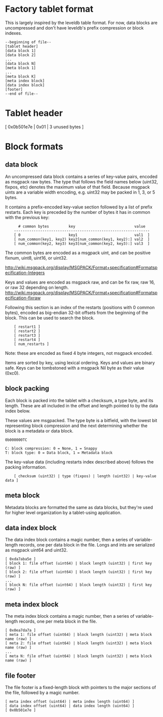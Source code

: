Factory tablet format
=====================

This is largely inspired by the leveldb table format. For now, data blocks are
uncompressed and don't have leveldb's prefix compression or block indexes.

~~~~~~~~~~~~~~~~~~~~~~~~~~~~~~~~~~~~~~~~~~~~~~~~~~~~~~~~~~~~~~~~~~~~~~~~~~~~
--beginning of file--
[tablet header]
[data block 1]
[data block 2]
...
[data block N]
[meta block 1]
...
[meta block K]
[meta index block]
[data index block]
[footer]
--end of file--
~~~~~~~~~~~~~~~~~~~~~~~~~~~~~~~~~~~~~~~~~~~~~~~~~~~~~~~~~~~~~~~~~~~~~~~~~~~~

Tablet header
=============

[ 0x0b501e7e | 0x01 | 3 unused bytes ]


Block formats
=============

data block
----------

An uncompressed data block contains a series of key-value pairs,
encoded as msgpack raw bytes. The type that follows the field names
below (uint32, fixpos, etc) denotes the maximum value of that
field. Because msgpack uints are a variable width encoding,
e.g. uint32 may be packed in 1, 3, or 5 bytes.

It contains a prefix-encoded key-value section followed by a list of
prefix restarts. Each key is preceded by the number of bytes it has in
common with the previous key:

~~~~~~~~~~~~~~~~~~~~~~~~~~~~~~~~~~~~~~~~~~~~~~~~~~~~~~~~~~~~~~~~~~~~~~~~~~~~
      # common bytes         key                           value
    --------------------------------------------------------------
    [ 0                      key1                          val1  ]
    [ num_common(key1, key2) key2[num_common(key1, key2):] val2  ]
    [ num_common(key2, key3) key3[num_common(key2, key3):] val3  ]
~~~~~~~~~~~~~~~~~~~~~~~~~~~~~~~~~~~~~~~~~~~~~~~~~~~~~~~~~~~~~~~~~~~~~~~~~~~~

The common bytes are encoded as a msgpack uint, and can be positive
fixnum, uint8, uint16, or uint32.

http://wiki.msgpack.org/display/MSGPACK/Format+specification#Formatspecification-Integers

Keys and values are encoded as msgpack raw, and can be fix raw, raw
16, or raw 32 depending on length.
http://wiki.msgpack.org/display/MSGPACK/Format+specification#Formatspecification-fixraw

Following this section is an index of the restarts (positions with 0
common bytes), encoded as big-endian 32-bit offsets from the beginning
of the block. This can be used to search the block.

~~~~~~~~~~~~~~~~~~~~~~~~~~~~~~~~~~~~~~~~~~~~~~~~~~~~~~~~~~~~~~~~~~~~~~~~~~~~
    [ restart1 ]
    [ restart2 ]
    [ restart3 ]
    [ restart4 ]
    [ num_restarts ]
~~~~~~~~~~~~~~~~~~~~~~~~~~~~~~~~~~~~~~~~~~~~~~~~~~~~~~~~~~~~~~~~~~~~~~~~~~~~

Note: these are encoded as fixed 4 byte integers, not msgpack encoded.

Items are sorted by key, using lexical ordering. Keys and values are
binary safe. Keys can be tombstoned with a msgpack Nil byte as their
value (0xc0).

 block packing
--------------

Each block is packed into the tablet with a checksum, a type byte, and
its length. These are all included in the offset and length pointed to
by the data index below.

These values are msgpacked. The type byte is a bitfield, with the
lowest bit representing block compression and the next determining
whether the block is a metadata or data block.

    0b000000TC

    C: block compression: 0 = None, 1 = Snappy
    T: block type: 0 = Data block, 1 = Metadata block

The key-value data (including restarts index described above) follows
the packing information.

~~~~~~~~~~~~~~~~~~~~~~~~~~~~~~~~~~~~~~~~~~~~~~~~~~~~~~~~~~~~~~~~~~~~~~~~~~~~
    [ checksum (uint32) | type (fixpos) | length (uint32) | key-value data ]
~~~~~~~~~~~~~~~~~~~~~~~~~~~~~~~~~~~~~~~~~~~~~~~~~~~~~~~~~~~~~~~~~~~~~~~~~~~~

meta block
----------

Metadata blocks are formatted the same as data blocks, but they're
used for higher level organization by a tablet-using application.

 data index block
-----------------

The data index block contains a magic number, then a series of variable-length
records, one per data block in the file. Longs and ints are serialized as
msgpack uint64 and uint32.

~~~~~~~~~~~~~~~~~~~~~~~~~~~~~~~~~~~~~~~~~~~~~~~~~~~~~~~~~~~~~~~~~~~~~~~~~~~~~~~~
[ 0xda7aba5e ]
[ block 1: file offset (uint64) | block length (uint32) | first key (raw) ]
[ block 2: file offset (uint64) | block length (uint32) | first key (raw) ]
...
[ block N: file offset (uint64) | block length (uint32) | first key (raw) ]
~~~~~~~~~~~~~~~~~~~~~~~~~~~~~~~~~~~~~~~~~~~~~~~~~~~~~~~~~~~~~~~~~~~~~~~~~~~~~~~~

 meta index block
-----------------

The meta index block contains a magic number, then a series of variable-length
records, one per meta block in the file.

~~~~~~~~~~~~~~~~~~~~~~~~~~~~~~~~~~~~~~~~~~~~~~~~~~~~~~~~~~~~~~~~~~~~~~~~~~~~~~~~
[ 0x0ea7da7a ]
[ meta 1: file offset (uint64) | block length (uint32) | meta block name (raw) ]
[ meta 2: file offset (uint64) | block length (uint32) | meta block name (raw) ]
...
[ meta N: file offset (uint64) | block length (uint32) | meta block name (raw) ]
~~~~~~~~~~~~~~~~~~~~~~~~~~~~~~~~~~~~~~~~~~~~~~~~~~~~~~~~~~~~~~~~~~~~~~~~~~~~~~~~

 file footer
------------

The file footer is a fixed-length block with pointers to the major sections of
the file, followed by a magic number.

~~~~~~~~~~~~~~~~~~~~~~~~~~~~~~~~~~~~~~~~~~~~~~~~~~~~~~~~~~~~~~~~~~~~~~~~~~~~~~~~
[ meta index offset (uint64) | meta index length (uint64) ]
[ data index offset (uint64) | data index length (uint64) ]
[ 0x0b501e7e ]
~~~~~~~~~~~~~~~~~~~~~~~~~~~~~~~~~~~~~~~~~~~~~~~~~~~~~~~~~~~~~~~~~~~~~~~~~~~~~~~~
